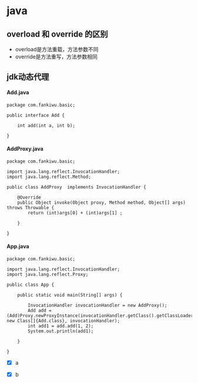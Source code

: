 # java
##  overload 和 override 的区别
- overload是方法重载，方法参数不同
- override是方法重写，方法参数相同
##  jdk动态代理
#### Add.java

	package com.fankiwu.basic;
	
	public interface Add {
	
		int add(int a, int b);
	
	}
#### AddProxy.java
	
	package com.fankiwu.basic;
	
	import java.lang.reflect.InvocationHandler;
	import java.lang.reflect.Method;
	
	public class AddProxy  implements InvocationHandler {
	
		@Override
		public Object invoke(Object proxy, Method method, Object[] args) throws Throwable {
			return (int)args[0] + (int)args[1] ;

		}
	
	}
#### App.java

	package com.fankiwu.basic;
	
	import java.lang.reflect.InvocationHandler;
	import java.lang.reflect.Proxy;
	
	public class App {
	
		public static void main(String[] args) {
	
			InvocationHandler invocationHandler = new AddProxy();
			Add add = (Add)Proxy.newProxyInstance(invocationHandler.getClass().getClassLoader(), new Class[]{Add.class}, invocationHandler);
			int add1 = add.add(1, 2);
			System.out.println(add1);
	
		}
	
	}



- [x] a
- [x] b

